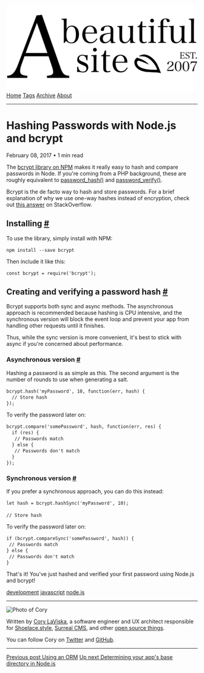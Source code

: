 <a href="../../index.html" class="header-link"><img src="../../images/logos/wordmark.svg" alt="A Beautiful Site" class="wordmark" /></a> <a href="../../index.html" class="nav-item">Home</a> <a href="../../tags/index.html" class="nav-item">Tags</a> <a href="../index.html" class="nav-item">Archive</a> <a href="../../about/index.html" class="nav-item">About</a>

---

# Hashing Passwords with Node.js and bcrypt

February 08, 2017 • 1 min read

The [bcrypt library on NPM](https://www.npmjs.com/package/bcrypt) makes it really easy to hash and compare passwords in Node. If you're coming from a PHP background, these are roughly equivalent to [password_hash()](http://php.net/manual/en/function.password-hash.php) and [password_verify()](http://php.net/manual/en/function.password-verify.php).

Bcrypt is the de facto way to hash and store passwords. For a brief explanation of why we use one-way hashes instead of encryption, check out [this answer](http://stackoverflow.com/a/326706) on StackOverflow.

## Installing <a href="#installing" class="direct-link">#</a>

To use the library, simply install with NPM:

    npm install --save bcrypt

Then include it like this:

    const bcrypt = require('bcrypt');

## Creating and verifying a password hash <a href="#creating-and-verifying-a-password-hash" class="direct-link">#</a>

Bcrypt supports both sync and async methods. The asynchronous approach is recommended because hashing is CPU intensive, and the synchronous version will block the event loop and prevent your app from handling other requests until it finishes.

Thus, while the sync version is more convenient, it's best to stick with async if you're concerned about performance.

### Asynchronous version <a href="#asynchronous-version" class="direct-link">#</a>

Hashing a password is as simple as this. The second argument is the number of rounds to use when generating a salt.

    bcrypt.hash('myPassword', 10, function(err, hash) {
      // Store hash
    });

To verify the password later on:

    bcrypt.compare('somePassword', hash, function(err, res) {
      if (res) {
       // Passwords match
      } else {
       // Passwords don't match
      }
    });

### Synchronous version <a href="#synchronous-version" class="direct-link">#</a>

If you prefer a synchronous approach, you can do this instead:

    let hash = bcrypt.hashSync('myPassword', 10);

    // Store hash

To verify the password later on:

    if (bcrypt.compareSync('somePassword', hash)) {
     // Passwords match
    } else {
     // Passwords don't match
    }

That's it! You've just hashed and verified your first password using Node.js and bcrypt!

<a href="../../tags/development/index.html" class="post-tag">development</a> <a href="../../tags/javascript/index.html" class="post-tag">javascript</a> <a href="../../tags/node.js/index.html" class="post-tag">node.js</a>

---

<img src="http://0.gravatar.com/avatar/bf1b3b95fd5b096a3592247c29667b33?s=512" alt="Photo of Cory" class="avatar avatar-small" />

Written by [Cory LaViska](../../index-4.html), a software engineer and UX architect responsible for [Shoelace.style](https://shoelace.style/), [Surreal CMS](https://www.surrealcms.com/), and other [open source things](https://github.com/claviska).

You can follow Cory on [Twitter](https://twitter.com/claviska) and [GitHub](https://github.com/claviska).

---

<a href="../using-an-orm/index.html" class="post-nav-previous"><span class="small">Previous post</span> Using an ORM</a> <a href="../determining-your-apps-base-directory-in-nodejs/index.html" class="post-nav-next"><span class="small">Up next</span> Determining your app's base directory in Node.js</a>
